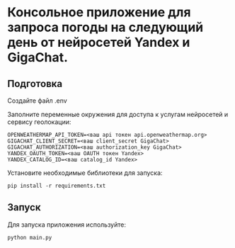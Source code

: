 <h1>Консольное приложение для запроса погоды на следующий день от нейросетей Yandex и GigaChat.</h1>

<h2>Подготовка</h2>

<p>Создайте файл .env</p>
<p>Заполните переменные окружения для доступа к услугам нейросетей и сервису геолокации:</p>

```commandline
OPENWEATHERMAP_API_TOKEN=<ваш api токен api.openweathermap.org>
GIGACHAT_CLIENT_SECRET=<ваш client_secret GigaChat>
GIGACHAT_AUTHORIZATION=<ваш authorization_key GigaChat>
YANDEX_OAUTH_TOKEN=<ваш OAUTH токен Yandex>
YANDEX_CATALOG_ID=<ваш catalog_id Yandex>
```

<p>Установите необходимые библиотеки для запуска:</p>

```commandline
pip install -r requirements.txt
```
<h2>Запуск</h2>
<p>Для запуска приложения используйте:</p>

```commandline
python main.py
```
